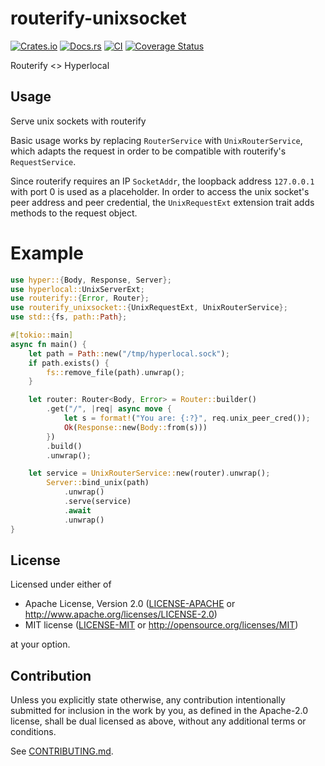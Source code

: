# routerify-unixsocket
[![Crates.io](https://img.shields.io/crates/v/routerify-unixsocket.svg)](https://crates.io/crates/routerify-unixsocket)
[![Docs.rs](https://docs.rs/routerify-unixsocket/badge.svg)](https://docs.rs/routerify-unixsocket)
[![CI](https://github.com/mrene/routerify-unixsocket/workflows/Continuous%20Integration/badge.svg)](https://github.com/mrene/routerify-unixsocket/actions)
[![Coverage Status](https://coveralls.io/repos/github/mrene/routerify-unixsocket/badge.svg?branch=master)](https://coveralls.io/github/mrene/routerify-unixsocket?branch=master)

Routerify <> Hyperlocal

## Usage
Serve unix sockets with routerify

Basic usage works by replacing `RouterService` with `UnixRouterService`, which adapts the 
request in order to be compatible with routerify's `RequestService`.

Since routerify requires an IP `SocketAddr`, the loopback address `127.0.0.1` with port 0 is used as a placeholder. 
In order to access the unix socket's peer address and peer credential, the `UnixRequestExt` extension trait adds methods to the request object.

# Example

```rust
use hyper::{Body, Response, Server};
use hyperlocal::UnixServerExt;
use routerify::{Error, Router};
use routerify_unixsocket::{UnixRequestExt, UnixRouterService};
use std::{fs, path::Path};

#[tokio::main]
async fn main() {
    let path = Path::new("/tmp/hyperlocal.sock");
    if path.exists() {
        fs::remove_file(path).unwrap();
    }

    let router: Router<Body, Error> = Router::builder()
        .get("/", |req| async move {
            let s = format!("You are: {:?}", req.unix_peer_cred());
            Ok(Response::new(Body::from(s)))
        })
        .build()
        .unwrap();

    let service = UnixRouterService::new(router).unwrap();
        Server::bind_unix(path)
            .unwrap()
            .serve(service)
            .await
            .unwrap()
}
```


## License

Licensed under either of

 * Apache License, Version 2.0
   ([LICENSE-APACHE](LICENSE-APACHE) or http://www.apache.org/licenses/LICENSE-2.0)
 * MIT license
   ([LICENSE-MIT](LICENSE-MIT) or http://opensource.org/licenses/MIT)

at your option.

## Contribution

Unless you explicitly state otherwise, any contribution intentionally submitted
for inclusion in the work by you, as defined in the Apache-2.0 license, shall be
dual licensed as above, without any additional terms or conditions.

See [CONTRIBUTING.md](CONTRIBUTING.md).
